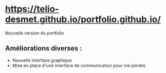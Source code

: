 # https://telio-desmet.github.io/portfolio.github.io/
Nouvelle version du portfolio

Améliorations diverses : 
---
- Nouvelle interface graphique
- Mise en place d'une interface de communication pour me joindre
